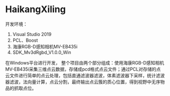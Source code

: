 # HaikangXiling

开发环境：
1. Visual Studio 2019
2. PCL、Boost
3. 海康RGB-D感知相机MV-EB435i
4. SDK_Mv3dRgbd_V1.0.0_Win
  
在Windows平台进行开发， 整个项目由两个部分组成：使用海康RGB-D感知相机MV-EB435i采集三维点云数据，存储成pcd格式点云文件；通过PCL对存储的点云文件进行简单的点云处理，包括直通滤波器滤波，体素滤波器下采样，统计滤波器滤波，法向量计算，点云分割，最终输出点云簇的质心位置，得到视野中无序物品的抓取点位。
